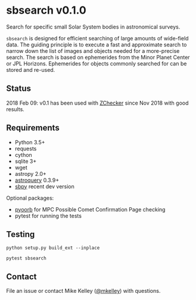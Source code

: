 # sbsearch v0.1.0
Search for specific small Solar System bodies in astronomical surveys.

`sbsearch` is designed for efficient searching of large amounts of wide-field data.  The guiding principle is to execute a fast and approximate search to narrow down the list of images and objects needed for a more-precise search.   The search is based on ephemerides from the Minor Planet Center or JPL Horizons.  Ephemerides for objects commonly searched for can be stored and re-used.

## Status

2018 Feb 09: v0.1 has been used with [ZChecker](https://github.com/mkelley/zchecker) since Nov 2018 with good results.

## Requirements

* Python 3.5+
* requests
* cython
* sqlite 3+
* wget
* astropy 2.0+
* [astroquery](https://astroquery.readthedocs.io/en/latest/) 0.3.9+
* [sbpy](https://github.com/NASA-Planetary-Science/sbpy) recent dev version

Optional packages:
* [pyoorb](https://github.com/oorb/oorb) for MPC Possible Comet Confirmation Page checking
* pytest for running the tests

## Testing
`python setup.py build_ext --inplace`

`pytest sbsearch`

## Contact

File an issue or contact Mike Kelley ([@mkelley](https://github.com/mkelley)) with questions.
